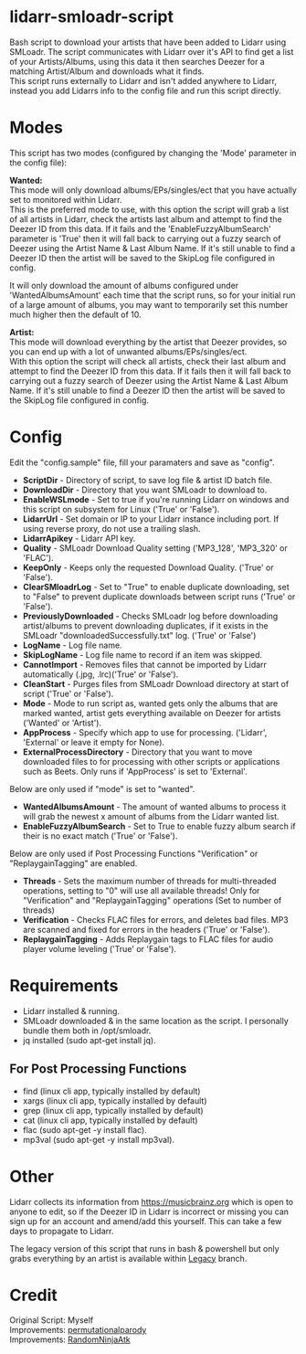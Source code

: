 # lidarr-smloadr-script
Bash script to download your artists that have been added to Lidarr using SMLoadr.
The script communicates with Lidarr over it's API to find get a list of your Artists/Albums, using this data it then searches Deezer for a matching Artist/Album and downloads what it finds.<br>
This script runs externally to Lidarr and isn't added anywhere to Lidarr, instead you add Lidarrs info to the config file and run this script directly.

# Modes
This script has two modes (configured by changing the 'Mode' parameter in the config file):

<b>Wanted:</b><br>
This mode will only download albums/EPs/singles/ect that you have actually set to monitored within Lidarr.<br>
This is the preferred mode to use, with this option the script will grab a list of all artists in Lidarr, check the artists last album and attempt to find the Deezer ID from this data. If it fails and the 'EnableFuzzyAlbumSearch' parameter is 'True' then it will fall back to carrying out a fuzzy search of Deezer using the Artist Name & Last Album Name. If it's still unable to find a Deezer ID then the artist will be saved to the SkipLog file configured in config.

It will only download the amount of albums configured under 'WantedAlbumsAmount' each time that the script runs, so for your initial run of a large amount of albums, you may want to temporarily set this number much higher then the default of 10.



<b>Artist:</b><br>
This mode will download everything by the artist that Deezer provides, so you can end up with a lot of unwanted albums/EPs/singles/ect.<br>
With this option the script will check all artists, check their last album and attempt to find the Deezer ID from this data. If it fails then it will fall back to carrying out a fuzzy search of Deezer using the Artist Name & Last Album Name. If it's still unable to find a Deezer ID then the artist will be saved to the SkipLog file configured in config.<br>



# Config
Edit the "config.sample" file, fill your paramaters and save as "config".<br>
* **ScriptDir** - 				Directory of script, to save log file & artist ID batch file.<br>
* **DownloadDir** - 			Directory that you want SMLoadr to download to.<br>
* **EnableWSLmode** - Set to true if you're running Lidarr on windows and this script on subsystem for Linux ('True' or 'False').<br>
* **LidarrUrl** - 				Set domain or IP to your Lidarr instance including port. If using reverse proxy, do not use a trailing slash.<br>
* **LidarrApikey** - 			Lidarr API key.<br>
* **Quality** - 				SMLoadr Download Quality setting ('MP3_128', 'MP3_320' or 'FLAC').<br>
* **KeepOnly** -					Keeps only the requested Download Quality. ('True' or 'False').<br>
* **ClearSMloadrLog** - 			Set to "True" to enable duplicate downloading, set to "False" to prevent duplicate downloads between script runs ('True' or 'False').<br>
* **PreviouslyDownloaded** - 			Checks SMLoadr log before downloading artist/albums to prevent downloading duplicates, if it exists in the SMLoadr "downloadedSuccessfully.txt" log. ('True' or 'False')<br>
* **LogName** -					Log file name.<br>
* **SkipLogName** -				Log file name to record if an item was skipped.<br>
* **CannotImport** -				Removes files that cannot be imported by Lidarr automatically (.jpg, .lrc)('True' or 'False').<br>
* **CleanStart** -				Purges files from SMLoadr Download directory at start of script ('True' or 'False').<br>
* **Mode** -					Mode to run script as, wanted gets only the albums that are marked wanted, artist gets everything available on Deezer for artists ('Wanted' or 'Artist').<br>
* **AppProcess** - Specify which app to use for processing. ('Lidarr', 'External' or leave it empty for None).<br>
* **ExternalProcessDirectory** -				Directory that you want to move downloaded files to for processing with other scripts or applications such as Beets. Only runs if 'AppProcess' is set to 'External'.<br>

Below are only used if "mode" is set to "wanted".<br>
* **WantedAlbumsAmount** -		The amount of wanted albums to process it will grab the newest x amount of albums from the Lidarr wanted list.<br>
* **EnableFuzzyAlbumSearch** -	Set to True to enable fuzzy album search if their is no exact match ('True' or 'False').<br>

Below are only used if Post Processing Functions "Verification" or "ReplaygainTagging" are enabled.<br>
* **Threads** -		Sets the maximum number of threads for multi-threaded operations, setting to "0" will use all available threads! Only for "Verification" and "ReplaygainTagging" operations (Set to number of threads)
* **Verification** -		Checks FLAC files for errors, and deletes bad files. MP3 are scanned and fixed for errors in the headers ('True' or 'False').
* **ReplaygainTagging** -		Adds Replaygain tags to FLAC files for audio player volume leveling ('True' or 'False').

# Requirements
* Lidarr installed & running.<br>
* SMLoadr downloaded & in the same location as the script. I personally bundle them both in /opt/smloadr.<br>
* jq installed (sudo apt-get install jq).<br>
## For Post Processing Functions
* find (linux cli app, typically installed by default)
* xargs (linux cli app, typically installed by default)
* grep (linux cli app, typically installed by default)
* cat (linux cli app, typically installed by default)
* flac (sudo apt-get -y install flac).<br>
* mp3val (sudo apt-get -y install mp3val).<br>

# Other
Lidarr collects its information from https://musicbrainz.org which is open to anyone to edit, so if the Deezer ID in Lidarr is incorrect or missing you can sign up for an account and amend/add this yourself. This can take a few days to propagate to Lidarr.

The legacy version of this script that runs in bash & powershell but only grabs everything by an artist is available within [Legacy](https://github.com/Migz93/lidarr_smloadr_script/tree/legacy) branch.<br>

# Credit
Original Script: Myself<br>
Improvements: [permutationalparody](https://github.com/permutationalparody)<br>
Improvements: [RandomNinjaAtk](https://github.com/RandomNinjaAtk)<br>
